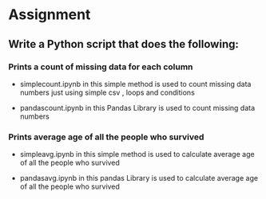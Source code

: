 # Assignment 
## Write a Python script that does the following:

### Prints a count of missing data for each column
- simplecount.ipynb in this simple method is used to count missing data numbers just using simple csv , loops and conditions

- pandascount.ipynb in this Pandas Library is used to count missing data numbers


### Prints average age of all the people who survived
- simpleavg.ipynb in this simple method is used to calculate average age of all the people who survived

- pandasavg.ipynb in this pandas Library is used to calculate average age of all the people who survived 